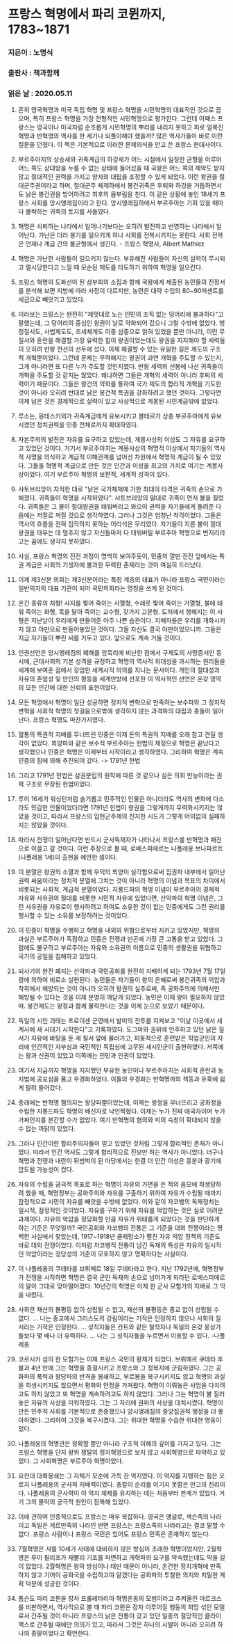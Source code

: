 # 프랑스 혁명에서 파리 코뮌까지, 1783~1871

### 지은이 : 노명식

### 출판사 : 책과함께

### 읽은 날 : 2020.05.11

1. 흔히 영국혁명과 미국 독립 혁명 및 프랑스 혁명을 시민혁명의 대표적인 것으로 꼽으며, 특히 프랑스 혁명을 가장 전형적인 시민혁명으로 평가한다. 그런데 어째스 프랑스는 영국이나 미국처럼 순조롭게 시민혁명의 뿌리를 내리지 못하고 피로 얼룩진 혁명과 반혁명의 역사를 한 세기나 되풀이해야 했을까? 많은 역사가들이 바로 이런 질문을 던졌다. 이 책은 기본적으로 이러한 문제의식을 안고 쓴 프랑스 현대사이다.

2. 부르주아지의 상승세와 귀족계급의 하강세가 어느 시점에서 일정한 균형을 이루어 어느 쪽도 상대방을 누를 수 없는 상태에 들어섰을 때 국왕은 어느 쪽의 제약도 받지 않고 절대적인 권력을 가지고 양자의 대립을 조정할 수 있게 되었다. 이런 왕권을 절대군주권이라고 하며, 절대군주 체제하에서 봉건귀족은 후퇴와 하강을 거듭하면서도 낡은 봉건권을 방어하려고 최후의 몸부림을 친다. 이 같은 상황에 놓인 18세기 프랑스 사회를 앙시앵레짐이라고 한다. 앙시앵레짐하에서 부르주아는 기회 있을 때마다 몰락하는 귀족의 토지를 사들였다.

3. 혁명은 쇠퇴하는 나라에서 일어나기보다는 오히려 발전하고 번영하는 나라에서 일어난다. 가난은 더러 봉기를 일으키게 하나 사회를 전복시키지는 못한다. 사회 전복은 언제나 계급 간의 불균형에서 생긴다. - 프랑스 혁명사, Albert Mathiez

4. 혁명은 가난한 사람들이 일으키지 않는다. 부유해진 사람들이 자신의 실력이 무시되고 멸시당한다고 느낄 때 모순된 제도를 타도하기 위하여 혁명을 일으킨다.

5. 프랑스 혁명의 도화선이 된 삼부회의 소집과 함께 국왕에게 제출된 농민들의 진정서를 분석해 보면 지방에 따라 사정이 다르지만, 농민은 대략 수입의 80~90퍼센트를 세금으로 빼앗기고 있었다.

6. 미라보는 프랑스는 완전히 "제멋대로 노는 인민의 조직 없는 덩어리에 불과하다"고 말했는데, 그 덩어리의 중심인 왕권이 날로 약화되어 갔으니 그럴 수밖에 없었다. 행정질서도, 사법제도도, 조세체계도 이중 삼중으로 얽혀 있었을 뿐만 아니라, 이런 무질서와 혼란을 해결할 가장 유력한 힘이 왕권이었는데도 왕권을 지지해야 할 세력들이 오히려 반왕 전선의 선두에 섰다. 이제 해결할 수 있는 유일한 길은 제도의 구조적 개혁뿐이었다. 그런데 문제는 무력해지는 왕권이 과연 개혁을 주도할 수 있는지, 그게 아니라면 또 다른 누가 주도할 것인지였다. 반왕 세력의 선봉에 나선 귀족들이 개혁을 주도할 것 같지는 않았다. 왜냐하면 그들은 개혁의 세력이 아니라 후퇴의 세력이기 때문이다. 그들은 왕건의 약화를 통하여 국가 제도의 합리적 개혁을 기도한 것이 아니라 오히려 반대로 낡은 봉건적 특권을 강화하려고 했던 것이다. 그렇다면 이제 남은 것은 경제적으로 실력이 있고 사상적으로 계몽된 시민계급밖에 없었다.

7. 루소는, 몽테스키외가 귀족계급에게 유보시키고 볼테르가 상층 부르주아에게 유보시켰던 정치권력을 민중 전체로까지 확대하였다.

8. 자본주의의 발전은 자유를 요구하고 있었는데, 계몽사상의 이상도 그 자유를 요구하고 있었던 것이다. 거기서 부르주아지는 계몽사상의 혁명적 이상에서 자기들의 역사적 사명을 의식하고 계급적 이해관계를 넘어선 차원에서 혁명적 계급이 될 수 있었다. 그들을 혁명적 계급으로 만든 것은 인간과 이성을 최고의 가치로 여기는 계몽사상이었다. 여기 부르주아 혁명의 보편적, 세계적 성격이 있다.

9. 샤토브리앙이 지적한 대로 "낡은 국가체제에 가한 최대의 타격은 귀족의 손으로 가해졌다. 귀족들이 혁명을 시작하였다".
   샤토브리앙의 말대로 귀족이 먼저 불을 질렀다. 귀족들은 그 불이 절대왕권을 태워버리고 와으이 권력을 자기들에게 돌려준 다음에는 저절로 꺼질 것으로 생각하였다. 그러나 그것은 엄청난 착각이었다. 그들은 역사의 흐름을 전혀 짐작하지 못하는 어리석은 무리였다. 자기들이 지른 불이 절대왕권을 태우는 데 멈추지 않고 자신들마저 다 태워버릴 부르주아 혁명으로 번지리라고는 꿈에도 생각지 못하였다.

10. 사실, 프랑스 혁명의 진전 과정이 명백히 보여주듯이, 민중의 열띤 전진 앞에서는 특권 계급은 사회의 기생자에 불과한 무력한 존재라는 것이 여실히 드러났다.

11. 이제 제3신분 의회는 제3신분이라는 특정 계층의 대표가 아니라 프랑스 국민이라는 일반의지의 대표 기관이 되어 국민의회라는 명칭을 쓰게 된 것이다.

12. 온간 종류의 처형! 사지를 찢어 죽이는 사열형, 수레로 찢어 죽이는 거열형, 불에 태워 죽이는 화형, 목을 달아 죽이는 교수형, 갖가지 고문형. 도처에서 행해지는 이 사형은 지난날이 우리에게 만들어준 아주 나쁜 습관이다. 지배자들은 우리를 개화시키지 않고 야만으로 만들어놓았던 것이다. 그들 자신도 결국 야만이었으니까. 그들은 지금 자기들이 뿌린 씨를 거두고 있다. 앞으로도 계속 거둘 것이다.

13. 인권선언은 앙시앵레짐의 폐해를 암묵리에 비난한 점에서 구제도의 사망증서인 동시에, 근대사회의 기본 성격을 규정하고 혁명의 역사적 위대성을 과시하는 원리들을 세계에 보여준 점에서 장엄한 세계사적 의의를 지니는 문서이다. 개인의 절대성과 자유의 존엄성 및 만인의 평등을 세계만방에 선포한 이 역사적인 선언은 온갖 영역의 모든 인간에 대한 신뢰의 표현이었다.

14. 모든 혁명에서 혁명이 일단 성공하면 정치적 변혁으로 만족하는 보수파와 그 정치적 변혁을 사회적 혁명의 첫걸음으로밖에 생각하지 않는 과격파의 대립과 충돌이 일어난다. 프랑스 혁명도 마찬가지였다.

15. 혈통의 특권적 지배를 무너뜨린 민중은 이제 돈의 특권적 지배를 오래 참고 견딜 생각이 없었다. 푀양파와 같은 보수적 부르주아는 헌법의 제정으로 혁명은 끝났다고 생각했으나 민중은 혁명은 이제부터 시작이라고 생각하였다. 그리하여 혁명은 계속 민중의 힘에 의해 추진되어 갔다. -> 1791년 헌법

16. 그리고 1791년 헌법은 삼권분립의 원칙에 따른 것 같으나 실은 의회 만능이라는 권력 구조로 무장된 헌법이었다.

17. 루이 16세가 워싱턴처럼 슬기롭고 민주적인 인물은 아니더라도 역사의 변화에 다소라도 민감한 인물이었더라면 1791년 헌법이 왕권을 그렇게까지 무력화시키지는 않았을 것이고, 따라서 프랑스의 입헌군주제의 진지한 시도가 그렇게 어이없이 실패하지는 않았을 것이다.

18. 따라서 전쟁이 일어난다면 반드시 군사독재자가 나타나서 프랑스를 반혁명과 패전으로 이끌고 갈 것이다. 이런 주장으로 볼 때, 로베스피에르는 나폴레옹 보나파르트(나폴레옹 1세)의 출현을 예언한 셈이다.

19. 이 분열은 왕권의 소멸과 함께 우익의 푀양이 실각함으로써 집권파 내부에서 일어난 권력 싸움이라는 정치적 분열에 그치는 것이 아니라 혁명의 이념과 목표의 차이에서 비롯되는 사회적, 계급적 분열이었다. 지롱드파의 혁명 이념이 부르주아의 경제적 자유와 사유권의 절대를 비롯한 시민적 자유에 있었다면, 산악파의 혁명 이념은, 그런 사유권을 자유로이 행사하려고 하여도 소유한 것이 없는 민중에게도 그런 권리를 행사할 수 있는 소유를 보장하려는 것이었다.

20. 이 민중이 혁명을 수행하고 혁명을 내외의 위협으로부터 지키고 있었지만, 혁명의 과실은 부르주아가 독점하고 민중은 전쟁과 빈곤에 가장 큰 고통을 받고 있었다. 그럼에도 불구하고 부르주아는 자유와 소유권의 이름으로 민중의 생활권을 위협하고 국가의 공일을 침해하고 있었다.

21. 되사기의 완전 폐지는 산악파과 국민공회를 완전히 지배하게 되는 1793년 7월 17일령에 의하여 비로소 실현된다. 농민들은 자기들이 왕의 은혜로써 봉건귀족의 억압과 착취에서 해방되는 것이 아니라 오히려 왕권의 실추로써, 즉 공화주의에 의해서만 해방될 수 있다는 것을 이제 분명히 깨닫게 되었다. 농민은 이제 왕이 필요하지 않았따. 봉건제도는 왕정과 함께 몰락한다는 것을 이제 눈으로 보았기 때문이다.

22. 독일의 시인 괴테는 프로이센 군영에서 발미의 전투를 지켜보고 "이날 이곳에서 세계사에 새 시대가 시작한다"고 기록하였다. 도그마와 권위에 안주하고 있던 낡은 질서가 자유에 바탕을 둔 새 질서 앞에 물러가고, 피동적으로 훈련받은 직업군인의 자리에 인간적인 자부심과 국민적인 독립심에 고무된 새시민군이 출현하였다. 저쪽에는 왕과 신권이 있었고 이쪽에는 인민과 인권이 있었다.

23. 여기서 지금까지 혁명을 지지했던 부유한 농민이나 부르주아지는 사회적 혼란과 농지법에 공포심을 품고 우경화하였다. 이들의 우경화는 반혁명파의 책동과 유혹에 쉽게 말려 들어갔다.

24. 종래에는 반혁명 혐의자는 왕당파뿐이었는데, 이제는 왕정을 무너뜨리고 공화정을 수립한 지롱드파도 혁명의 배신자로 낙인찍혔다. 이제는 누가 진짜 애국자이며 누가 가짜인지를 분간할 수가 없었다. 여기 반혁명의 혐의와 피의 숙청이 확대되지 않을 수 없는 까닭이 있었다.

25. 그러나 인간이란 합리주의자들이 믿고 있었던 것처럼 그렇게 합리적인 존재가 아니었다. 따라서 인간 역사도 그렇게 합리적으로 진보만 하는 역사가 아니었다. 더구나 혁명과 전쟁과 내란이 뒤범벅이 된 마당에서는 한결 더 인간 이성은 흥분과 광기에 압도될 가능성이 컸다.

26. 자유의 수립을 궁극적 목표로 하는 혁명이 자유의 가면을 쓴 적의 음모에 희생당하려 했을 때, 혁명정부는 공화주의와 자유를 구출하기 위하여 자유가 수립될 때까지 잠정적으로 시민의 자유를 빼앗을 수밖에 없었다. 이와 같이 자코뱅의 독재정치는 일시적, 잠정적인 것이었다. 자유를 구하기 위해 자유를 억압하는 것은 실로 어려운 과제이다. 자유의 억압을 정당화할 만큼 자유가 위태롭게 되었다는 것을 판단하게 하는 기준은 무엇일까? 국민공회와 자코뱅의 전통은 그 기준을 대외 전쟁이라는 명백한 사실에서 찾았는데, 1917~1918년 클레망소가 펼친 자유 억압 정책의 기준도 바로 대외 전쟁이었다. 이처럼 자코뱅적 전통이 남긴 독재의 특성은 자유의 일시적인 억압이라는 정당성의 기준이 모호하지 않고 명확하다는 사실이다.

27. 이 나폴레옹의 쿠데타를 브뤼메르 18일 쿠데타라고 한다. 지난 1792년에, 혁명정부가 전쟁을 시작하면 혁명은 결국 군인 독재의 손으로 넘어가게 되라던 로베스피에르의 말이 그대로 맞아떨어졌다. 10년간의 혁명은 이제 한 군사 모험가의 지배로 그 막을 내렸다.

28. 사회란 재산의 불평등 없이 성립될 수 없고, 재산의 불평등은 종교 없이 성립될 수 없다. ... 나는 종교에서 그리스도의 강림이라는 기적은 인정하지 않으나 사회의 질서라는 기적은 인정한다. ... 성직자들은 칸트와 같은 철학자나 독일의 온갖 몽상가들보다 몇 배나 더 유력하다. ... 나는 그 성직자들을 누르면서 이용할 수 있다. -나폴레옹

29. 코르시카 섬의 한 모험가는 이제 프랑스 국민의 황제가 되었다. 브뤼메르 쿠데타 후 불과 4년 만에 그는 혁명을 종결시키고 프랑스와 그 정복지에 군림하였다. 그는 공화파의 폭력과 왕당파의 반격을 봉쇄하고, 부르봉을 복구시키지도 않고 혁명의 과실을 희생시키지도 않으면서 평화와 안정을 가져왔다. 혁명이 이뤄놓은 사업을 다치려고도 하지 않았고 또 혁명을 계속하려고도 하지 않았다. 그러나 그는 혁명이 불 질러놓은 자유의 사상을 미워하였다. 그는 그 자리에 권위의 사상을 대치시켰다. 혁명이 만든 민주적 사회를 기본적으로 존중했으나 앙시앵레짐의 중앙집권적 행정을 더 좋아하였다. 그리하여 그것을 복구시켰다. 그는 위대한 혁명을 수습한 위대한 영웅이었다.

30. 나폴레옹의 혁명관은 정확할 뿐만 아니라 구조적 이해의 깊이를 가지고 있다. 그는 프랑스 혁명을 단지 왕위 쟁탈의 정치혁명으로 보지 않고 사회혁명으로 파악하고 있었다. 그 사회혁명은 부르주아 혁명이었다.

31. 요컨대 대륙봉쇄는 그 자체가 모순에 가득 찬 억지였다. 이 억지를 지탱하는 힘은 오로지 나폴레옹의 군사적 지배력이었다. 총칼이 순리를 이기지 못함은 만고의 진리이다. 나폴레옹의 군사력이 이 억지 체제를 유지하는 데는 처음부터 한계가 있었다. 거기 그의 몰락의 궁극적 원인이 잠복해 있었다.

32. 이에 관하여 인종적으로도 프랑스는 매우 복잡하다. 영국은 앵글로, 색슨족의 나라이고 독일은 게르만족의 나라인 반면 프랑스는 프랑스족의 나라라고는 결코 말할 수 없다. 프랑스 사람이나 프랑스 국민은 있어도 프랑스 민족은 존재하지 않는다.

33. 7월혁명은 샤를 10세가 사태에 대비하지 않은 방심이 초래한 혁명이었지만, 2월혁명은 루이 필리프가 재빨리 기조를 파면하고 개혁파의 요구를 약속했는데도 막을 길이 없었다. 2월혁명은 왕의 방심이나 태만 때문이 아니라, 온건한 정치개혁에 만족하지 않고 기어이 공화국을 수립하고야 말겠다는 공화파의 투철한 의지와 치밀한 계획 덕분에 성공한 것이다.

34. 톰슨도 파리 코뮌을 장차 프롤레타리아 혁명운동의 모범이라고 추켜올린 마르크스를 비판하면서, 역사적으로 볼 때 파리 코뮌은 장차 이루어질 행동의 희망 섞인 모델로서 간주될 것이 아니라 프랑스의 낡은 전통이 갖고 있던 일종의 절망적인 클라이맥스로 간주될 때에만 의의가 있고, 따라서 그것은 하나의 시발이 아니라 오히려 하나의 종말이었다고 확언한다.
